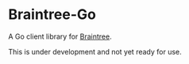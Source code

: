 # Braintree-Go

A Go client library for [Braintree](https://www.braintreepayments.com).

This is under development and not yet ready for use.
